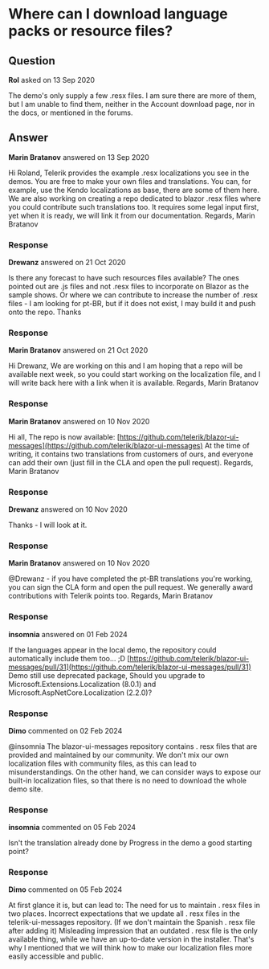 # Where can I download language packs or resource files?

## Question

**Rol** asked on 13 Sep 2020

The demo's only supply a few .resx files. I am sure there are more of them, but I am unable to find them, neither in the Account download page, nor in the docs, or mentioned in the forums.

## Answer

**Marin Bratanov** answered on 13 Sep 2020

Hi Roland, Telerik provides the example .resx localizations you see in the demos. You are free to make your own files and translations. You can, for example, use the Kendo localizations as base, there are some of them here. We are also working on creating a repo dedicated to blazor .resx files where you could contribute such translations too. It requires some legal input first, yet when it is ready, we will link it from our documentation. Regards, Marin Bratanov

### Response

**Drewanz** answered on 21 Oct 2020

Is there any forecast to have such resources files available? The ones pointed out are .js files and not .resx files to incorporate on Blazor as the sample shows. Or where we can contribute to increase the number of .resx files - I am looking for pt-BR, but if it does not exist, I may build it and push onto the repo. Thanks

### Response

**Marin Bratanov** answered on 21 Oct 2020

Hi Drewanz, We are working on this and I am hoping that a repo will be available next week, so you could start working on the localization file, and I will write back here with a link when it is available. Regards, Marin Bratanov

### Response

**Marin Bratanov** answered on 10 Nov 2020

Hi all, The repo is now available: [https://github.com/telerik/blazor-ui-messages](https://github.com/telerik/blazor-ui-messages) At the time of writing, it contains two translations from customers of ours, and everyone can add their own (just fill in the CLA and open the pull request). Regards, Marin Bratanov

### Response

**Drewanz** answered on 10 Nov 2020

Thanks - I will look at it.

### Response

**Marin Bratanov** answered on 10 Nov 2020

@Drewanz - if you have completed the pt-BR translations you're working, you can sign the CLA form and open the pull request. We generally award contributions with Telerik points too. Regards, Marin Bratanov

### Response

**insomnia** answered on 01 Feb 2024

If the languages ​​appear in the local demo, the repository could automatically include them too... ;D [https://github.com/telerik/blazor-ui-messages/pull/31](https://github.com/telerik/blazor-ui-messages/pull/31) Demo still use deprecated package, Should you upgrade to Microsoft.Extensions.Localization (8.0.1) and Microsoft.AspNetCore.Localization (2.2.0)?

### Response

**Dimo** commented on 02 Feb 2024

@insomnia The blazor-ui-messages repository contains . resx files that are provided and maintained by our community. We don't mix our own localization files with community files, as this can lead to misunderstandings. On the other hand, we can consider ways to expose our built-in localization files, so that there is no need to download the whole demo site.

### Response

**insomnia** commented on 05 Feb 2024

Isn't the translation already done by Progress in the demo a good starting point?

### Response

**Dimo** commented on 05 Feb 2024

At first glance it is, but can lead to: The need for us to maintain . resx files in two places. Incorrect expectations that we update all . resx files in the telerik-ui-messages repository. (If we don't maintain the Spanish . resx file after adding it) Misleading impression that an outdated . resx file is the only available thing, while we have an up-to-date version in the installer. That's why I mentioned that we will think how to make our localization files more easily accessible and public.

